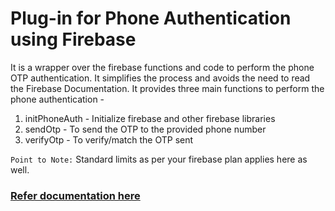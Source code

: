# Plug-in for Phone Authentication using Firebase

It is a wrapper over the firebase functions and code to perform the phone OTP authentication. It simplifies the process and avoids the need to read the Firebase Documentation. It provides three main functions to perform the phone authentication -

1. initPhoneAuth - Initialize firebase and other firebase libraries
2. sendOtp - To send the OTP to the provided phone number
3. verifyOtp - To verify/match the OTP sent

`Point to Note:` Standard limits as per your firebase plan applies here as well.

### [Refer documentation here](docs.md)

